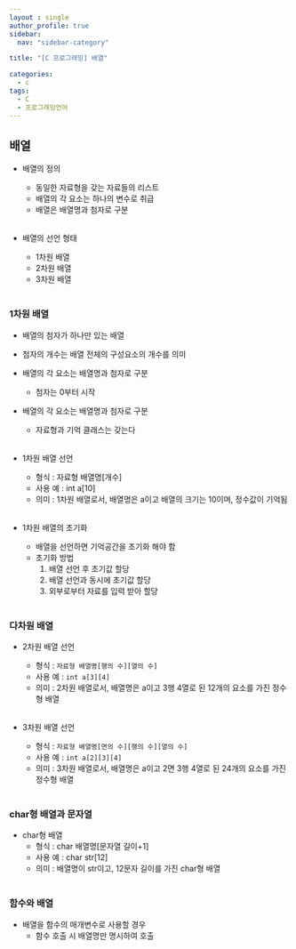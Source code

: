 ```yaml
---
layout : single
author_profile: true
sidebar: 
  nav: "sidebar-category"

title: "[C 프로그래밍] 배열"

categories:
  - c
tags:
  - C
  - 프로그래밍언어
---
```


## 배열
- 배열의 정의<br>
	- 동일한 자료형을 갖는 자료들의 리스트<br>
	- 배열의 각 요소는 하나의 변수로 취급<br>
	- 배열은 배열명과 첨자로 구분<br><br>

- 배열의 선언 형태<br>
	- 1차원 배열<br>
	- 2차원 배열<br>
	- 3차원 배열<br><br>

### 1차원 배열
- 배열의 첨자가 하나만 있는 배열<br>
- 첨자의 개수는 배열 전체의 구성요소의 개수를 의미<br>
- 배열의 각 요소는 배열명과 첨자로 구분<br>
	- 첨자는 0부터 시작<br>
- 배열의 각 요소는 배열명과 첨자로 구분<br>
	- 자료형과 기억 클래스는 갖는다<br><br>

- 1차원 배열 선언<br>
	- 형식 : 자료형 배열명[개수]<br>
	- 사용 예 : int a[10]<br>
	- 의미 : 1차원 배열로서, 배열명은 a이고 배열의 크기는 10이며, 정수값이 기억됨<br><br>

- 1차원 배열의 초기화<br>
	- 배열을 선언하면 기억공간을 초기화 해야 함<br>
	- 초기화 방법<br>
		1. 배열 선언 후 초기값 할당<br>
		2. 배열 선언과 동시에 초기값 할당<br>
		3. 외부로부터 자료를 입력 받아 할당<br><br>

### 다차원 배열
- 2차원 배열 선언<br>
	- 형식 : `자료형 배열명[행의 수][열의 수]`<br>
	- 사용 예 : `int a[3][4]`<br>
	- 의미 : 2차원 배열로서, 배열명은 a이고 3행 4열로 된 12개의 요소를 가진 정수형 배열<br><br>

- 3차원 배열 선언<br>
	- 형식 : `자료형 배열명[면의 수][행의 수][열의 수]`<br>
	- 사용 예 : `int a[2][3][4]`<br>
	- 의미 : 3차원 배열로서, 배열명은 a이고 2면 3행 4열로 된 24개의 요소를 가진 정수형 배열<br><br>

### char형 배열과 문자열
- char형 배열<br>
	- 형식 : char 배열명[문자열 길이+1]<br>
	- 사용 예 : char str[12]<br>
	- 의미 : 배열명이 str이고, 12문자 길이를 가진 char형 배열<br><br>

### 함수와 배열
- 배열을 함수의 매개변수로 사용할 경우<br>
	- 함수 호출 시 배열명만 명시하여 호출<br><br>
